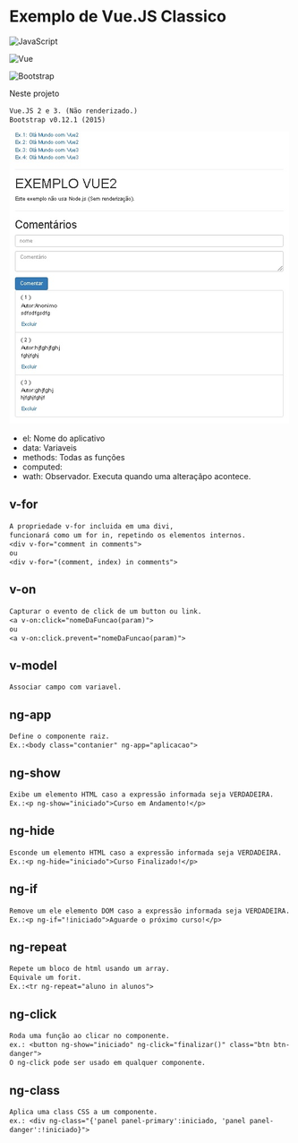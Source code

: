 # Exemplo de Vue.JS Classico

![JavaScript](https://img.shields.io/badge/JavaScript-F7DF1E?style=for-the-badge&logo=javascript&logoColor=black)

![Vue](https://img.shields.io/badge/-Vue.js-4fc08d?style=flat&logo=vuedotjs&logoColor=white)

![Bootstrap](https://img.shields.io/badge/-boostrap-0D1117?style=for-the-badge&logo=bootstrap&labelColor=0D1117)


Neste projeto
```
Vue.JS 2 e 3. (Não renderizado.)
Bootstrap v0.12.1 (2015)
```

![Vue.js v2](./img/prtscr_vue_classico.jpg "screenshotvue")



* el: Nome do aplicativo
* data: Variaveis
* methods: Todas as funções
* computed:
* wath: Observador. Executa quando uma alteraçãpo acontece.


## v-for
```
A propriedade v-for incluida em uma divi, 
funcionará como um for in, repetindo os elementos internos.
<div v-for="comment in comments">
ou
<div v-for="(comment, index) in comments">
```
## v-on
```
Capturar o evento de click de um button ou link.
<a v-on:click="nomeDaFuncao(param)">
ou
<a v-on:click.prevent="nomeDaFuncao(param)">
```
## v-model
```
Associar campo com variavel.

```

## ng-app
```
Define o componente raiz.
Ex.:<body class="contanier" ng-app="aplicacao">
```

## ng-show
```
Exibe um elemento HTML caso a expressão informada seja VERDADEIRA.
Ex.:<p ng-show="iniciado">Curso em Andamento!</p>

```

## ng-hide
```
Esconde um elemento HTML caso a expressão informada seja VERDADEIRA.
Ex.:<p ng-hide="iniciado">Curso Finalizado!</p>
```

## ng-if
```
Remove um ele elemento DOM caso a expressão informada seja VERDADEIRA.
Ex.:<p ng-if="!iniciado">Aguarde o próximo curso!</p>
```

## ng-repeat
```
Repete um bloco de html usando um array.
Equivale um forit.
Ex.:<tr ng-repeat="aluno in alunos">
```

## ng-click
```
Roda uma função ao clicar no componente.
ex.: <button ng-show="iniciado" ng-click="finalizar()" class="btn btn-danger">
O ng-click pode ser usado em qualquer componente.
```

## ng-class
```
Aplica uma class CSS a um componente.
ex.: <div ng-class="{'panel panel-primary':iniciado, 'panel panel-danger':!iniciado}">
```


